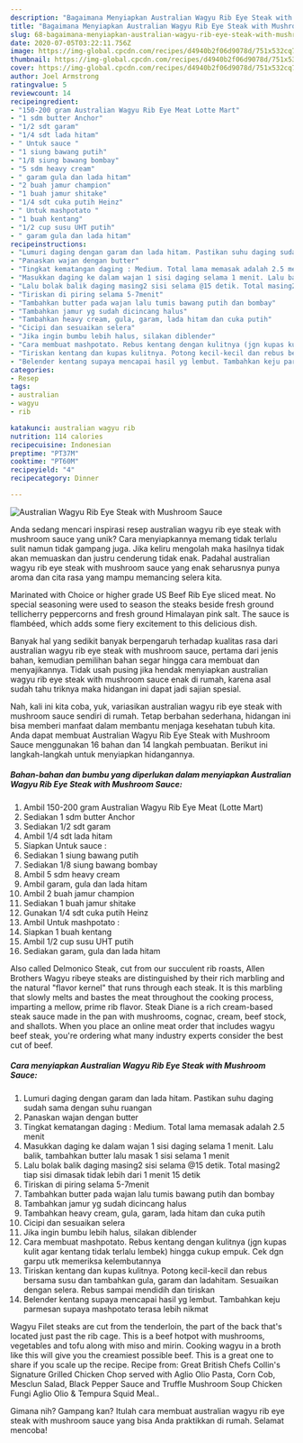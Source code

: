 ```yaml
---
description: "Bagaimana Menyiapkan Australian Wagyu Rib Eye Steak with Mushroom Sauce, Bikin Ngiler"
title: "Bagaimana Menyiapkan Australian Wagyu Rib Eye Steak with Mushroom Sauce, Bikin Ngiler"
slug: 68-bagaimana-menyiapkan-australian-wagyu-rib-eye-steak-with-mushroom-sauce-bikin-ngiler
date: 2020-07-05T03:22:11.756Z
image: https://img-global.cpcdn.com/recipes/d4940b2f06d9078d/751x532cq70/australian-wagyu-rib-eye-steak-with-mushroom-sauce-foto-resep-utama.jpg
thumbnail: https://img-global.cpcdn.com/recipes/d4940b2f06d9078d/751x532cq70/australian-wagyu-rib-eye-steak-with-mushroom-sauce-foto-resep-utama.jpg
cover: https://img-global.cpcdn.com/recipes/d4940b2f06d9078d/751x532cq70/australian-wagyu-rib-eye-steak-with-mushroom-sauce-foto-resep-utama.jpg
author: Joel Armstrong
ratingvalue: 5
reviewcount: 14
recipeingredient:
- "150-200 gram Australian Wagyu Rib Eye Meat Lotte Mart"
- "1 sdm butter Anchor"
- "1/2 sdt garam"
- "1/4 sdt lada hitam"
- " Untuk sauce "
- "1 siung bawang putih"
- "1/8 siung bawang bombay"
- "5 sdm heavy cream"
- " garam gula dan lada hitam"
- "2 buah jamur champion"
- "1 buah jamur shitake"
- "1/4 sdt cuka putih Heinz"
- " Untuk mashpotato "
- "1 buah kentang"
- "1/2 cup susu UHT putih"
- " garam gula dan lada hitam"
recipeinstructions:
- "Lumuri daging dengan garam dan lada hitam. Pastikan suhu daging sudah sama dengan suhu ruangan"
- "Panaskan wajan dengan butter"
- "Tingkat kematangan daging : Medium. Total lama memasak adalah 2.5 menit"
- "Masukkan daging ke dalam wajan 1 sisi daging selama 1 menit. Lalu balik, tambahkan butter lalu masak 1 sisi selama 1 menit"
- "Lalu bolak balik daging masing2 sisi selama @15 detik. Total masing2 tiap sisi dimasak tidak lebih dari 1 menit 15 detik"
- "Tiriskan di piring selama 5-7menit"
- "Tambahkan butter pada wajan lalu tumis bawang putih dan bombay"
- "Tambahkan jamur yg sudah dicincang halus"
- "Tambahkan heavy cream, gula, garam, lada hitam dan cuka putih"
- "Cicipi dan sesuaikan selera"
- "Jika ingin bumbu lebih halus, silakan diblender"
- "Cara membuat mashpotato. Rebus kentang dengan kulitnya (jgn kupas kulit agar kentang tidak terlalu lembek) hingga cukup empuk. Cek dgn garpu utk memeriksa kelembutannya"
- "Tiriskan kentang dan kupas kulitnya. Potong kecil-kecil dan rebus bersama susu dan tambahkan gula, garam dan ladahitam. Sesuaikan dengan selera. Rebus sampai mendidih dan tiriskan"
- "Belender kentang supaya mencapai hasil yg lembut. Tambahkan keju parmesan supaya mashpotato terasa lebih nikmat"
categories:
- Resep
tags:
- australian
- wagyu
- rib

katakunci: australian wagyu rib 
nutrition: 114 calories
recipecuisine: Indonesian
preptime: "PT37M"
cooktime: "PT60M"
recipeyield: "4"
recipecategory: Dinner

---
```



![Australian Wagyu Rib Eye Steak with Mushroom Sauce](https://img-global.cpcdn.com/recipes/d4940b2f06d9078d/751x532cq70/australian-wagyu-rib-eye-steak-with-mushroom-sauce-foto-resep-utama.jpg)

Anda sedang mencari inspirasi resep australian wagyu rib eye steak with mushroom sauce yang unik? Cara menyiapkannya memang tidak terlalu sulit namun tidak gampang juga. Jika keliru mengolah maka hasilnya tidak akan memuaskan dan justru cenderung tidak enak. Padahal australian wagyu rib eye steak with mushroom sauce yang enak seharusnya punya aroma dan cita rasa yang mampu memancing selera kita.

Marinated with Choice or higher grade US Beef Rib Eye sliced meat. No special seasoning were used to season the steaks beside fresh ground tellicherry peppercorns and fresh ground Himalayan pink salt. The sauce is flambéed, which adds some fiery excitement to this delicious dish.

Banyak hal yang sedikit banyak berpengaruh terhadap kualitas rasa dari australian wagyu rib eye steak with mushroom sauce, pertama dari jenis bahan, kemudian pemilihan bahan segar hingga cara membuat dan menyajikannya. Tidak usah pusing jika hendak menyiapkan australian wagyu rib eye steak with mushroom sauce enak di rumah, karena asal sudah tahu triknya maka hidangan ini dapat jadi sajian spesial.


Nah, kali ini kita coba, yuk, variasikan australian wagyu rib eye steak with mushroom sauce sendiri di rumah. Tetap berbahan sederhana, hidangan ini bisa memberi manfaat dalam membantu menjaga kesehatan tubuh kita. Anda dapat membuat Australian Wagyu Rib Eye Steak with Mushroom Sauce menggunakan 16 bahan dan 14 langkah pembuatan. Berikut ini langkah-langkah untuk menyiapkan hidangannya.

<!--inarticleads1-->

##### Bahan-bahan dan bumbu yang diperlukan dalam menyiapkan Australian Wagyu Rib Eye Steak with Mushroom Sauce:

1. Ambil 150-200 gram Australian Wagyu Rib Eye Meat (Lotte Mart)
1. Sediakan 1 sdm butter Anchor
1. Sediakan 1/2 sdt garam
1. Ambil 1/4 sdt lada hitam
1. Siapkan  Untuk sauce :
1. Sediakan 1 siung bawang putih
1. Sediakan 1/8 siung bawang bombay
1. Ambil 5 sdm heavy cream
1. Ambil  garam, gula dan lada hitam
1. Ambil 2 buah jamur champion
1. Sediakan 1 buah jamur shitake
1. Gunakan 1/4 sdt cuka putih Heinz
1. Ambil  Untuk mashpotato :
1. Siapkan 1 buah kentang
1. Ambil 1/2 cup susu UHT putih
1. Sediakan  garam, gula dan lada hitam


Also called Delmonico Steak, cut from our succulent rib roasts, Allen Brothers Wagyu ribeye steaks are distinguished by their rich marbling and the natural &#34;flavor kernel&#34; that runs through each steak. It is this marbling that slowly melts and bastes the meat throughout the cooking process, imparting a mellow, prime rib flavor. Steak Diane is a rich cream-based steak sauce made in the pan with mushrooms, cognac, cream, beef stock, and shallots. When you place an online meat order that includes wagyu beef steak, you&#39;re ordering what many industry experts consider the best cut of beef. 

<!--inarticleads2-->

##### Cara menyiapkan Australian Wagyu Rib Eye Steak with Mushroom Sauce:

1. Lumuri daging dengan garam dan lada hitam. Pastikan suhu daging sudah sama dengan suhu ruangan
1. Panaskan wajan dengan butter
1. Tingkat kematangan daging : Medium. Total lama memasak adalah 2.5 menit
1. Masukkan daging ke dalam wajan 1 sisi daging selama 1 menit. Lalu balik, tambahkan butter lalu masak 1 sisi selama 1 menit
1. Lalu bolak balik daging masing2 sisi selama @15 detik. Total masing2 tiap sisi dimasak tidak lebih dari 1 menit 15 detik
1. Tiriskan di piring selama 5-7menit
1. Tambahkan butter pada wajan lalu tumis bawang putih dan bombay
1. Tambahkan jamur yg sudah dicincang halus
1. Tambahkan heavy cream, gula, garam, lada hitam dan cuka putih
1. Cicipi dan sesuaikan selera
1. Jika ingin bumbu lebih halus, silakan diblender
1. Cara membuat mashpotato. Rebus kentang dengan kulitnya (jgn kupas kulit agar kentang tidak terlalu lembek) hingga cukup empuk. Cek dgn garpu utk memeriksa kelembutannya
1. Tiriskan kentang dan kupas kulitnya. Potong kecil-kecil dan rebus bersama susu dan tambahkan gula, garam dan ladahitam. Sesuaikan dengan selera. Rebus sampai mendidih dan tiriskan
1. Belender kentang supaya mencapai hasil yg lembut. Tambahkan keju parmesan supaya mashpotato terasa lebih nikmat


Wagyu Filet steaks are cut from the tenderloin, the part of the back that&#39;s located just past the rib cage. This is a beef hotpot with mushrooms, vegetables and tofu along with miso and mirin. Cooking wagyu in a broth like this will give you the creamiest possible beef. This is a great one to share if you scale up the recipe. Recipe from: Great British Chefs Collin&#39;s Signature Grilled Chicken Chop served with Aglio Olio Pasta, Corn Cob, Mesclun Salad, Black Pepper Sauce and Truffle Mushroom Soup Chicken Fungi Aglio Olio &amp; Tempura Squid Meal.. 

Gimana nih? Gampang kan? Itulah cara membuat australian wagyu rib eye steak with mushroom sauce yang bisa Anda praktikkan di rumah. Selamat mencoba!
